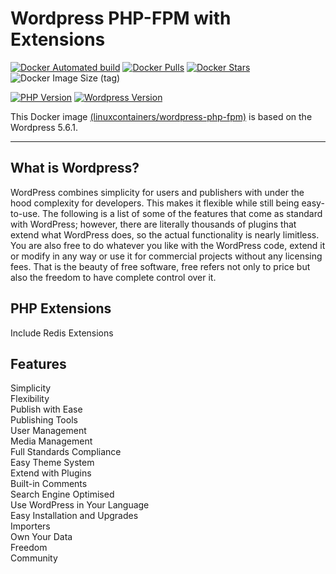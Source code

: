 # Wordpress PHP-FPM with Extensions 

[![Docker Automated build](https://img.shields.io/docker/automated/linuxcontainers/wordpress-php-fpm.svg?style=for-the-badge&logo=docker)](https://hub.docker.com/r/linuxcontainers/wordpress-php-fpm/)
[![Docker Pulls](https://img.shields.io/docker/pulls/linuxcontainers/wordpress-php-fpm.svg?style=for-the-badge&logo=docker)](https://hub.docker.com/r/linuxcontainers/wordpress-php-fpm/)
[![Docker Stars](https://img.shields.io/docker/stars/linuxcontainers/wordpress-php-fpm.svg?style=for-the-badge&logo=docker)](https://hub.docker.com/r/linuxcontainers/wordpress-php-fpm/)
![Docker Image Size (tag)](https://img.shields.io/docker/image-size/linuxcontainers/wordpress-php-fpm/latest?logo=docker&style=for-the-badge)

[![PHP Version](https://img.shields.io/badge/0version-v8.0.2-green.svg?style=for-the-badge)](https://php.org/)
[![Wordpress Version](https://img.shields.io/badge/Wordpress%20version-v5.6.1-green.svg?style=for-the-badge)](https://wordpress.org/)

This Docker image [(linuxcontainers/wordpress-php-fpm)](https://hub.docker.com/r/linuxcontainers/wordpress-php-fpm/) is based on the Wordpress 5.6.1.

----

## What is Wordpress?
WordPress combines simplicity for users and publishers with under the hood complexity for developers. This makes it flexible while still being easy-to-use. The following is a list of some of the features that come as standard with WordPress; however, there are literally thousands of plugins that extend what WordPress does, so the actual functionality is nearly limitless. You are also free to do whatever you like with the WordPress code, extend it or modify in any way or use it for commercial projects without any licensing fees. That is the beauty of free software, free refers not only to price but also the freedom to have complete control over it.

## PHP Extensions
Include Redis Extensions 

## Features
Simplicity \
Flexibility \
Publish with Ease \
Publishing Tools \
User Management \
Media Management \
Full Standards Compliance \
Easy Theme System \
Extend with Plugins \
Built-in Comments \
Search Engine Optimised \
Use WordPress in Your Language \
Easy Installation and Upgrades \
Importers \
Own Your Data  \
Freedom \
Community
